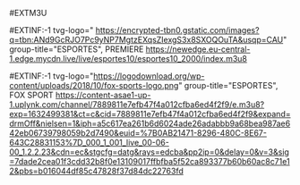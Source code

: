#EXTM3U

#EXTINF:-1 tvg-logo=" https://encrypted-tbn0.gstatic.com/images?q=tbn:ANd9GcRJO7Pc9yNP7MgtzEXqsZIexgS3x8SXOQOuTA&usqp=CAU" group-title="ESPORTES", PREMIERE
https://newedge.eu-central-1.edge.mycdn.live/live/esportes10/esportes10_2000/index.m3u8

#EXTINF:-1 tvg-logo="https://logodownload.org/wp-content/uploads/2018/10/fox-sports-logo.png" group-title="ESPORTES", FOX SPORT
https://content-asae1-up-1.uplynk.com/channel/7889811e7efb47f4a012cfba6ed4f2f9/e.m3u8?exp=1632499381&ct=c&cid=7889811e7efb47f4a012cfba6ed4f2f9&expand=drmOff&nielsen=1&iph=a5c617ea261b6d6024ade26adabbb9a68bea987ae642eb06739798059b2d7490&euid=%7B0AB21471-8296-480C-8E67-643C28831153%7D_000_1_001_live_00-06-00_1.2.2.23&cdn=ec&stgcfg=datg&rays=edcba&pp2ip=0&delay=0&v=3&sig=7dade2cea01f3cdd32b8f0e13109017ffbfba5f52ca893377b60b60ac8c71e12&pbs=b016044df85c47828f37d84dc22763fd
